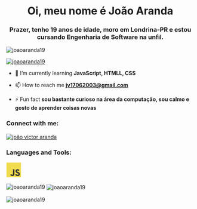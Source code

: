 <h1 align="center">Oi, meu nome é João Aranda</h1>
<h3 align="center">Prazer, tenho 19 anos de idade, moro em Londrina-PR e estou cursando Engenharia de Software na unfil.</h3>

<p align="left"> <img src="https://komarev.com/ghpvc/?username=joaoaranda19&label=Profile%20views&color=0e75b6&style=flat" alt="joaoaranda19" /> </p>

<p align="left"> <a href="https://github.com/ryo-ma/github-profile-trophy"><img src="https://github-profile-trophy.vercel.app/?username=joaoaranda19" alt="joaoaranda19" /></a> </p>

- 🌱 I’m currently learning **JavaScript, HTMLL, CSS**

- 📫 How to reach me **jv17062003@gmail.com**

- ⚡ Fun fact **sou bastante curioso na área da computação, sou calmo e gosto de aprender coisas novas**

<h3 align="left">Connect with me:</h3>
<p align="left">
<a href="https://linkedin.com/in/joão victor aranda" target="blank"><img align="center" src="https://raw.githubusercontent.com/rahuldkjain/github-profile-readme-generator/master/src/images/icons/Social/linked-in-alt.svg" alt="joão victor aranda" height="30" width="40" /></a>
</p>

<h3 align="left">Languages and Tools:</h3>
<p align="left"> <a href="https://developer.mozilla.org/en-US/docs/Web/JavaScript" target="_blank" rel="noreferrer"> <img src="https://raw.githubusercontent.com/devicons/devicon/master/icons/javascript/javascript-original.svg" alt="javascript" width="40" height="40"/> </a> </p>

<p><img align="left" src="https://github-readme-stats.vercel.app/api/top-langs?username=joaoaranda19&show_icons=true&locale=en&layout=compact" alt="joaoaranda19" /></p>

<p>&nbsp;<img align="center" src="https://github-readme-stats.vercel.app/api?username=joaoaranda19&show_icons=true&locale=en" alt="joaoaranda19" /></p>

<p><img align="center" src="https://github-readme-streak-stats.herokuapp.com/?user=joaoaranda19&" alt="joaoaranda19" /></p>
